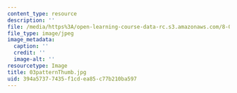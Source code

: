 ```yaml
---
content_type: resource
description: ''
file: /media/https%3A/open-learning-course-data-rc.s3.amazonaws.com/8-02-physics-ii-electricity-and-magnetism-spring-2007/394a57377435f1cdea85c77b210ba597_03patternThumb.jpg
file_type: image/jpeg
image_metadata:
  caption: ''
  credit: ''
  image-alt: ''
resourcetype: Image
title: 03patternThumb.jpg
uid: 394a5737-7435-f1cd-ea85-c77b210ba597
---
```


